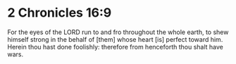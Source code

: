 # 2 Chronicles 16:9

For the eyes of the LORD run to and fro throughout the whole earth, to shew himself strong in the behalf of [them] whose heart [is] perfect toward him. Herein thou hast done foolishly: therefore from henceforth thou shalt have wars.